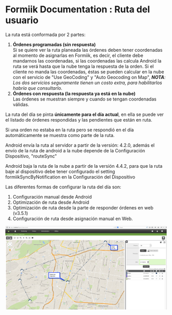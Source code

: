 #   Formiik Documentation : Ruta del usuario
  
La ruta está conformada por 2 partes:

1. **Órdenes programadas (sin respuesta)**  
    Si se quiere ver la ruta planeada las órdenes deben tener coordenadas al momento de asignarlas en Formiik, es decir, el cliente debe mandarnos las coordenadas, si las coordenadas las calcula Android la ruta se verá hasta que la nube tenga la respuesta de la orden.
    Si el cliente no manda las coordenadas, éstas se pueden calcular en la nube con el servicio de "Use GeoCoding" y "Auto Geocoding on Map",
    ***NOTA**: Los dos servicios seguramente tienen un costo extra, para habilitarlos habría que consultarlo.*
2. **Órdenes con respuesta (la respuesta ya está en la nube)**  
Las órdenes se muestran siempre y cuando se tengan coordenadas válidas.


La ruta del día se pinta **únicamente para el día actual**, en ella se puede ver el listado de órdenes respondidas y las pendientes que están en ruta.

Si una orden no estaba en la ruta pero se respondió en el día automáticamente se muestra como parte de la ruta.

Android envía la ruta al servidor a partir de la versión: 4.2.0, además el envío de la ruta de android a la nube depende de la Configuración Dispositivo, "routeSync"

Android baja la ruta de la nube a partir de la versión 4.4.2, para que la ruta baje al dispositivo debe tener configurado el setting formiikSyncByNotification en la Configuración del Dispositivo

Las diferentes formas de configurar la ruta del día son:

1. Configuración manual desde Android
2. Optimización de ruta desde Android
3. Optimización de ruta desde la parte de responder órdenes en web (v3.5.1)
4. Configuración de ruta desde asignación manual en Web.




![](../../assets/12124177.png)
